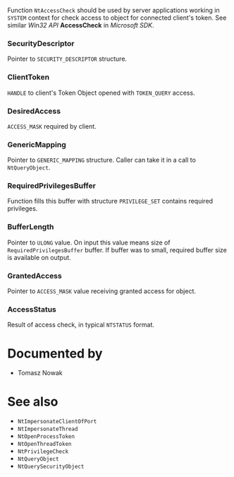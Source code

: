 Function `NtAccessCheck` should be used by server applications working in `SYSTEM` context for check access to object for connected client's token. See similar *Win32 API* **AccessCheck** in *Microsoft SDK*.

### SecurityDescriptor

Pointer to `SECURITY_DESCRIPTOR` structure.

### ClientToken

`HANDLE` to client's Token Object opened with `TOKEN_QUERY` access.

### DesiredAccess

`ACCESS_MASK` required by client.

### GenericMapping

Pointer to `GENERIC_MAPPING` structure. Caller can take it in a call to `NtQueryObject`.

### RequiredPrivilegesBuffer

Function fills this buffer with structure `PRIVILEGE_SET` contains required privileges.

### BufferLength

Pointer to `ULONG` value. On input this value means size of `RequiredPrivilegesBuffer` buffer. If buffer was to small, required buffer size is available on output.

### GrantedAccess

Pointer to `ACCESS_MASK` value receiving granted access for object.

### AccessStatus

Result of access check, in typical `NTSTATUS` format.

# Documented by

* Tomasz Nowak

# See also

* `NtImpersonateClientOfPort`
* `NtImpersonateThread`
* `NtOpenProcessToken`
* `NtOpenThreadToken`
* `NtPrivilegeCheck`
* `NtQueryObject`
* `NtQuerySecurityObject`
